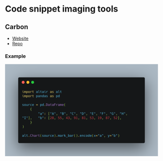 # Code snippet imaging tools

## Carbon

- [Website](https://carbon.now.sh/)
- [Repo](https://github.com/carbon-app/carbon)

### Example

![Carbon example](assets/carbon.png)
